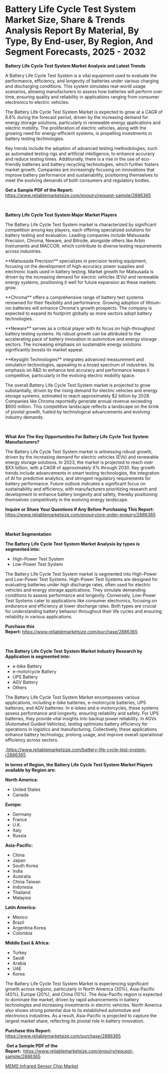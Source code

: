 <p><h1>Battery Life Cycle Test System Market Size, Share & Trends Analysis Report By Material, By Type, By End-user, By Region, And Segment Forecasts, 2025 - 2032</h1></p><p><strong>Battery Life Cycle Test System Market Analysis and Latest Trends</strong></p>
<p><p>A Battery Life Cycle Test System is a vital equipment used to evaluate the performance, efficiency, and longevity of batteries under various charging and discharging conditions. This system simulates real-world usage scenarios, allowing manufacturers to assess how batteries will perform over time, ensuring quality and reliability in applications ranging from consumer electronics to electric vehicles.</p><p>The Battery Life Cycle Test System Market is expected to grow at a CAGR of 6.6% during the forecast period, driven by the increasing demand for energy storage solutions, particularly in renewable energy applications and electric mobility. The proliferation of electric vehicles, along with the growing need for energy-efficient systems, is propelling investments in battery testing technologies. </p><p>Key trends include the adoption of advanced testing methodologies, such as automated testing rigs and artificial intelligence, to enhance accuracy and reduce testing times. Additionally, there is a rise in the use of eco-friendly batteries and battery recycling technologies, which further fosters market growth. Companies are increasingly focusing on innovations that improve battery performance and sustainability, positioning themselves to meet the evolving demands of both consumers and regulatory bodies.</p></p>
<p><strong>Get a Sample PDF of the Report:&nbsp;</strong> <a href="https://www.reliablemarketsize.com/enquiry/request-sample/2886365?utm_campaign=2634&utm_medium=2&utm_source=Github&utm_content=ia&utm_term=13032025&utm_id=battery-life-cycle-test-system">https://www.reliablemarketsize.com/enquiry/request-sample/2886365</a></p>
<p>&nbsp;</p>
<p><strong>Battery Life Cycle Test System Major Market Players</strong></p>
<p><p>The Battery Life Cycle Test System market is characterized by significant competition among key players, each offering specialized solutions for battery testing and evaluation. Leading companies include Matsusada Precision, Chroma, Neware, and Bitrode, alongside others like Arbin Instruments and MACCOR, which contribute to diverse testing requirements across industries.</p><p>**Matsusada Precision** specializes in precision testing equipment, focusing on the development of high-accuracy power supplies and electronic loads used in battery testing. Market growth for Matsusada is driven by the increasing demand for electric vehicles (EVs) and renewable energy systems, positioning it well for future expansion as these markets grow.</p><p>**Chroma** offers a comprehensive range of battery test systems renowned for their flexibility and performance. Growing adoption of lithium-ion batteries will enhance Chroma's growth prospects. The company is expected to expand its footprint globally as more sectors adopt battery technologies.</p><p>**Neware** serves as a critical player with its focus on high-throughput battery testing systems. Its robust growth can be attributed to the accelerating pace of battery innovation in automotive and energy storage sectors. The increasing emphasis on sustainable energy solutions significantly boosts its market appeal.</p><p>**Keysight Technologies** integrates advanced measurement and simulation technologies, appealing to a broad spectrum of industries. Its emphasis on R&D to enhance test accuracy and performance keeps it competitive, particularly in the evolving electric mobility space.</p><p>The overall Battery Life Cycle Test System market is projected to grow substantially, driven by the rising demand for electric vehicles and energy storage systems, estimated to reach approximately $2 billion by 2028. Companies like Chroma reportedly generate annual revenue exceeding $600 million. This competitive landscape reflects a landscape on the brink of pivotal growth, fueled by technological advancements and evolving industry demands.</p></p>
<p>&nbsp;</p>
<p><strong>What Are The Key Opportunities For Battery Life Cycle Test System Manufacturers?</strong></p>
<p><p>The Battery Life Cycle Test System market is witnessing robust growth, driven by the increasing demand for electric vehicles (EVs) and renewable energy storage solutions. In 2023, the market is projected to reach over $XX billion, with a CAGR of approximately X% through 2030. Key growth trends include advancements in smart testing technologies, the integration of AI for predictive analytics, and stringent regulatory requirements for battery performance. Future outlook indicates a significant focus on sustainability and efficiency, with manufacturers prioritizing research and development to enhance battery longevity and safety, thereby positioning themselves competitively in the evolving energy landscape.</p></p>
<p><strong>Inquire or Share Your Questions If Any Before Purchasing This Report:</strong> <a href="https://www.reliablemarketsize.com/enquiry/pre-order-enquiry/2886365?utm_campaign=2634&utm_medium=2&utm_source=Github&utm_content=ia&utm_term=13032025&utm_id=battery-life-cycle-test-system">https://www.reliablemarketsize.com/enquiry/pre-order-enquiry/2886365</a></p>
<p>&nbsp;</p>
<p><strong>Market Segmentation</strong></p>
<p><strong>The Battery Life Cycle Test System Market Analysis by types is segmented into:</strong></p>
<p><ul><li>High-Power Test System</li><li>Low-Power Test System</li></ul></p>
<p><p>The Battery Life Cycle Test System market is segmented into High-Power and Low-Power Test Systems. High-Power Test Systems are designed for evaluating batteries under high discharge rates, often used for electric vehicles and energy storage applications. They simulate demanding conditions to assess performance and longevity. Conversely, Low-Power Test Systems cater to applications like consumer electronics, focusing on endurance and efficiency at lower discharge rates. Both types are crucial for understanding battery behavior throughout their life cycles and ensuring reliability in various applications.</p></p>
<p><strong>Purchase this Report:&nbsp;</strong><a href="https://www.reliablemarketsize.com/purchase/2886365?utm_campaign=2634&utm_medium=2&utm_source=Github&utm_content=ia&utm_term=13032025&utm_id=battery-life-cycle-test-system">https://www.reliablemarketsize.com/purchase/2886365</a></p>
<p>&nbsp;</p>
<p><strong>The Battery Life Cycle Test System Market Industry Research by Application is segmented into:</strong></p>
<p><ul><li>e-bike Battery</li><li>e-motorcycle Battery</li><li>UPS Battery</li><li>AGV Battery</li><li>Others</li></ul></p>
<p><p>The Battery Life Cycle Test System Market encompasses various applications, including e-bike batteries, e-motorcycle batteries, UPS batteries, and AGV batteries. In e-bikes and e-motorcycles, these systems assess performance and longevity, ensuring reliability and safety. For UPS batteries, they provide vital insights into backup power reliability. In AGVs (Automated Guided Vehicles), testing optimizes battery efficiency for operations in logistics and manufacturing. Collectively, these applications enhance battery technology, prolong usage, and improve overall operational efficiency across sectors.</p></p>
<p><a href="https://www.reliablemarketsize.com/battery-life-cycle-test-system-r2886365?utm_campaign=2634&utm_medium=2&utm_source=Github&utm_content=ia&utm_term=13032025&utm_id=battery-life-cycle-test-system">&nbsp;https://www.reliablemarketsize.com/battery-life-cycle-test-system-r2886365</a></p>
<p><strong>In terms of Region, the Battery Life Cycle Test System Market Players available by Region are:</strong></p>
<p>
    <p> <strong> North America: </strong>
        <ul>
            <li>United States</li>
            <li>Canada</li>
        </ul>
        </p> 
    <p> <strong> Europe: </strong>
        <ul>
            <li>Germany</li>
            <li>France</li>
            <li>U.K.</li>
            <li>Italy</li>
            <li>Russia</li>
        </ul>
        </p> 
    <p> <strong> Asia-Pacific: </strong>
        <ul>
            <li>China</li>
            <li>Japan</li>
            <li>South Korea</li>
            <li>India</li>
            <li>Australia</li>
            <li>China Taiwan</li>
            <li>Indonesia</li>
            <li>Thailand</li>
            <li>Malaysia</li>
        </ul>
        </p> 
    <p> <strong> Latin America: </strong>
        <ul>
            <li>Mexico</li>
            <li>Brazil</li>
            <li>Argentina Korea</li>
            <li>Colombia</li>
        </ul>
        </p> 
    <p> <strong> Middle East & Africa: </strong>
        <ul>
            <li>Turkey</li>
            <li>Saudi</li>
            <li>Arabia</li>
            <li>UAE</li>
            <li>Korea</li>
        </ul>
    </p>
    </p>
<p><p>The Battery Life Cycle Test System Market is experiencing significant growth across regions, particularly in North America (30%), Asia-Pacific (40%), Europe (20%), and China (10%). The Asia-Pacific region is expected to dominate the market, driven by rapid advancements in battery technologies and increasing investments in electric vehicles. North America also shows strong potential due to its established automotive and electronics industries. As a result, Asia-Pacific is projected to capture the largest market share, reflecting its pivotal role in battery innovation.</p></p>
<p><strong>Purchase this Report: </strong><a href="https://www.reliablemarketsize.com/purchase/2886365?utm_campaign=2634&utm_medium=2&utm_source=Github&utm_content=ia&utm_term=13032025&utm_id=battery-life-cycle-test-system">https://www.reliablemarketsize.com/purchase/2886365</a></p>
<p>&nbsp;<strong>Get a Sample PDF of the Report:&nbsp;&nbsp;</strong><a href="https://www.reliablemarketsize.com/enquiry/request-sample/2886365?utm_campaign=2634&utm_medium=2&utm_source=Github&utm_content=ia&utm_term=13032025&utm_id=battery-life-cycle-test-system">https://www.reliablemarketsize.com/enquiry/request-sample/2886365</a></p>
<p><strong></strong></p>
<p><p><a href="https://github.com/AlisaRowe24/Market-Research-Report-List-1/blob/main/mems-infrared-sensor-chip-market.md?utm_campaign=2634&utm_medium=2&utm_source=Github&utm_content=ia&utm_term=13032025&utm_id=battery-life-cycle-test-system">MEMS Infrared Sensor Chip Market</a></p></p>